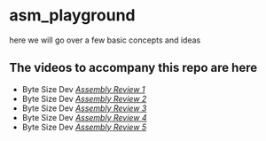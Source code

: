 # asm_playground
here we will go over a few basic concepts and ideas

## The videos to accompany this repo are here
- Byte Size Dev [*Assembly Review 1*](https://youtu.be/AdoiPTkxEOI) 
- Byte Size Dev [*Assembly Review 2*](https://youtu.be/Xctavov5-lQ)
- Byte Size Dev [*Assembly Review 3*](https://youtu.be/rUlaBFTOdnA)
- Byte Size Dev [*Assembly Review 4*](https://youtu.be/cshz2JiSE_0)
- Byte Size Dev [*Assembly Review 5*](https://youtu.be/ZfoVWGFIP-I)
